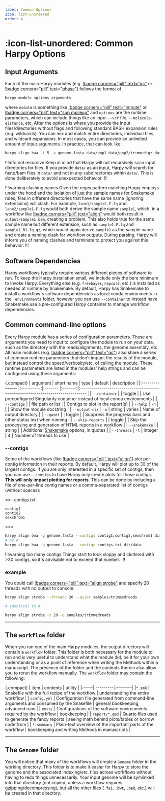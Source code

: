 ```yaml
---
label: Common Options
icon: list-unordered
order: 4
---
```


# :icon-list-unordered: Common Harpy Options
## Input Arguments
Each of the main Harpy modules (e.g. [!badge corners="pill" text="qc"](Workflows/qc.md) or [!badge corners="pill" text="phase"](Workflows/phase.md)) follows the format of
```bash
harpy module options arguments
```
where `module` is something like [!badge corners="pill" text="impute"](Workflows/impute.md) or [!badge corners="pill" text="snp mpileup"](Workflows/snp.md) and `options` are the runtime parameters,
which can include things like an input `--vcf` file, `--molecule-distance`, etc. After the options
is where you provide the input files/directories without flags and following standard BASH expansion
rules (e.g. wildcards). You can mix and match entire directories, individual files, and wildcard expansions.
In most cases, you can provide an unlimited amount of input arguments. In practice, that can look like:
```bash
harpy align bwa -t 5 -g genome.fasta data/pop1 data/pop2/trimmed*gz data/pop3/sample{1,2}* data/pop4/sample{2..5}*gz 
```
!!!info not recursive
Keep in mind that Harpy will not recursively scan input directories for files. If you provide `data/` as an input,
Harpy will search for fastq/bam files in `data/` and not in any subdirectories within `data/`. This is done deliberately
to avoid unexpected behavior.
!!!

!!!warning clashing names
Given the regex pattern matching Harpy employs under the hood and the isolation of just the sample names for Snakemake rules,
files in different directories that have the same name (ignoring extensions) will clash. For example, `lane1/sample1.F.fq`
and `lane2/sample1.F.fq` would both derive the sample name `sample1`, which, in a workflow like [!badge corners="pill" text="align"](Workflows/Align/Align.md)
would both result in `output/sample1.bam`, creating a problem. This also holds true for the same sample name but different extension, such
as `sample1.F.fq` and `sample1_R1.fq.gz`, which would again derive `sample1` as the sample name and create a naming clash for workflow outputs.
During parsing, Harpy will inform you of naming clashes and terminate to protect you against this behavior. 
!!!

## Software Dependencies
Harpy workflows typically require various different pieces of software to run. To
keep the Harpy installation small, we include only the bare minimum to invoke Harpy.
Everything else (e.g. `freebayes`, `hapcut2`, etc.) is installed as needed at runtime by Snakemake.
By default, Harpy has Snakemake to install a workflow's software dependencies as local conda environments
in the `.environments` folder, however you can use `--container` to instead have Snakemake use a pre-configured
Harpy container to manage workflow dependencies.

## Common command-line options
Every Harpy module has a series of configuration parameters. These are arguments you need to input
to configure the module to run on your data, such as the directory with the reads/alignments,
the genome assembly, etc. All main modules (e.g. [!badge corners="pill" text="qc"](Workflows/qc.md)) also share a series of common runtime
parameters that don't impact the results of the module, but instead control the speed/verbosity/etc.
of calling the module. These runtime parameters are listed in the modules' help strings and can be 
configured using these arguments:

{.compact}
| argument        | short name | type    | default | description                                                                       |
|:--------------- |:----------:|:------- |:-------:|:--------------------------------------------------------------------------------- |
| `--container`   |            | toggle  |         | Use preconfigured Singularity container instead of local conda environments       |
| `--contigs`     |            | file path or list |   | Contigs to plot in the report(s)                                           |
| `--help`        |   `-h`     |         |         | Show the module docstring                                                         |
| `--output-dir`  |   `-o`     | string  | varies  | Name of output directory                                                          |
| `--quiet`       |            | toggle  |         | Suppress the progress bars and other status text when running                     |
| `--skip-reports` |            | toggle  |         | Skip the processing and generation of HTML reports in a workflow                  |
| `--snakemake`   |            | string  |         | Additional [Snakemake](snakemake/#adding-snakemake-parameters) options, in quotes |
| `--threads`     |   `-t`     | integer | 4       | Number of threads to use                                                          |

### --contigs
Some of the workflows (like [!badge corners="pill" text="align"](Workflows/Align/Align.md)) plot per-contig information in their reports.
By default, Harpy will plot up to 30 of the largest contigs. If you are only interested in a specific set of contigs, then you can use `--contigs`
to have Harpy only create plots for those contigs. **This will only impact plotting for reports**. This can be done by including a file of one-per-line contig names or a comma-separated
list of contigs (without spaces):

==- contigs.txt
```
contig1
contig2
sexchrom1
```
===
```bash
harpy align bwa -g genome.fasta --contigs contig1,contig2,sexchrom1 dir/data
# or #
harpy align bwa -g genome.fasta --contigs contigs.txt dir/data
```
!!!warning too many contigs
Things start to look sloppy and cluttered with >30 contigs, so it's advisable not to
exceed that number.
!!!

### example
You could call [!badge corners="pill" text="align strobe"](Workflows/Align/strobe.md) and specify 20 threads with no output to console:

```bash
harpy align strobe --threads 20 --quiet samples/trimmedreads

# identical to #

harpy align strobe -t 20 -q samples/trimmedreads
```
---

## The `workflow` folder
When you run one of the main Harpy modules, the output directory will contain a `workflow` folder. This folder is
both necessary for the module to run and is very useful to understand what the module did, be it for your own
understanding or as a point of reference when writing the Methods within a manuscript. The presence of the folder
and the contents therein also allow you to rerun the workflow manually. The `workflow` folder may contain the following:

{.compact}
| item | contents | utility |
|:-----|:---------|:--------|
|`*.smk`               | Snakefile with the full recipe of the workflow | understanding the entire workflow |
| `config.yml`         | Configuration file generated from command-line arguments and consumed by the Snakefile | general bookkeeping, advanced runs | 
| `envs/`              | Configurations of the software environments required by the workflow | bookkeeping |
| `report/*.qmd`       | Quarto files used to generate the fancy reports | seeing math behind plots/tables or borrow code from |
| `*.summary` | Plain-text overview of the important parts of the workflow | bookkeeping and writing Methods in manuscripts |

---

## The `Genome` folder
You will notice that many of the workflows will create a `Genome` folder in the working 
directory. This folder is to make it easier for Harpy to store the genome and the associated
indexing/etc. files across workflows without having to redo things unnecessarily. Your input 
genome will be symlinked into that directory (not copied, unless a workflow requires gzipping/decompressing),
but all the other files (`.fai`, `.bwt`, `.bed`, etc.) will be created in that directory.
